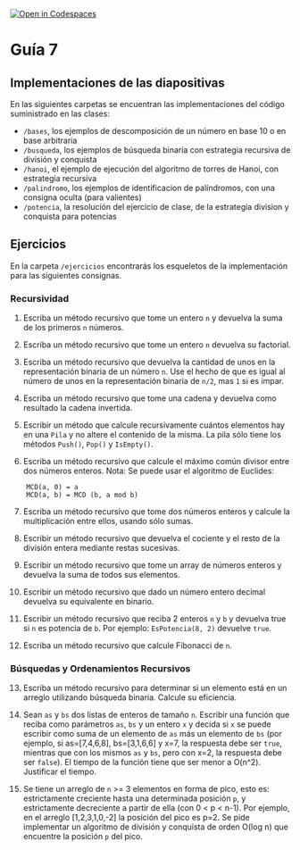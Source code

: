 [![Open in Codespaces](https://classroom.github.com/assets/launch-codespace-7f7980b617ed060a017424585567c406b6ee15c891e84e1186181d67ecf80aa0.svg)](https://classroom.github.com/open-in-codespaces?assignment_repo_id=10989042)
# Guía 7
## Implementaciones de las diapositivas

En las siguientes carpetas se encuentran las implementaciones del código suministrado en las clases:

- `/bases`, los ejemplos de descomposición de un número en base 10 o en base arbitraria
- `/busqueda`, los ejemplos de búsqueda binaria con estrategia recursiva de división y conquista
- `/hanoi`, el ejemplo de ejecución del algoritmo de torres de Hanoi, con estrategia recursiva
- `/palindromo`, los ejemplos de identificacion de palíndromos, con una consigna oculta (para valientes)
- `/potencia`, la resolución del ejercicio de clase, de la estrategia division y conquista para potencias

## Ejercicios

En la carpeta `/ejercicios` encontrarás los esqueletos de la implementación para las siguientes consignas.

### Recursividad

1. Escriba un método recursivo que tome un entero `n` y devuelva la suma de los primeros `n` números.

2. Escriba un método recursivo que tome un entero `n` devuelva su factorial.

3. Escriba un método recursivo que devuelva la cantidad de unos en la representación binaria de un número `n`. Use el hecho de que es igual al número de unos en la representación binaria de `n/2`, mas `1` si es impar.

4. Escriba un método recursivo que tome una cadena y devuelva como resultado la cadena invertida.

5. Escribir un método que calcule recursivamente cuántos elementos hay en una `Pila` y no altere el contenido de la misma. La pila sólo tiene los métodos `Push()`, `Pop()` y `IsEmpty()`.

6. Escriba un método recursivo que calcule el máximo común divisor entre dos números enteros. Nota: Se puede usar el algoritmo de Euclides:

```
	MCD(a, 0) = a
	MCD(a, b) = MCD (b, a mod b)
```

7. Escriba un método recursivo que tome dos números enteros y calcule la multiplicación entre ellos, usando sólo sumas.

8. Escribir un método recursivo que devuelva el cociente y el resto de la división entera mediante restas sucesivas.

9. Escribir un método recursivo que tome un array de números enteros y devuelva la suma de todos sus elementos.

10. Escribir un método recursivo que dado un número entero decimal devuelva su equivalente en binario.

11. Escribir un método recursivo que reciba 2 enteros `n` y `b` y devuelva true si `n` es potencia de `b`. Por ejemplo: `EsPotencia(8, 2)` devuelve `true`.

12. Escriba un método recursivo que calcule Fibonacci de `n`.

### Búsquedas y Ordenamientos Recursivos
13. Escriba un método recursivo para determinar si un elemento está en un arreglo utilizando búsqueda binaria. Calcule su eficiencia.

14. Sean `as` y `bs` dos listas de enteros de tamaño `n`. Escribir una función que reciba como parámetros `as`, `bs` y un entero `x` y decida si `x` se puede escribir como suma de un elemento de `as` más un elemento de `bs` (por ejemplo, si as=[7,4,6,8], bs=[3,1,6,6] y x=7, la respuesta debe ser `true`, mientras que con los mismos `as` y `bs`, pero con x=2, la respuesta debe ser `false`). El tiempo de la función tiene que ser menor a O(n^2). Justificar el tiempo.

15. Se tiene un arreglo de `n` >= 3 elementos en forma de pico, esto es: estrictamente creciente hasta una determinada posición `p`, y estrictamente decreciente a partir de ella (con 0 < p < n-1). Por  ejemplo, en el arreglo [1,2,3,1,0,-2] la posición del pico es p=2. Se pide implementar un algoritmo de división y conquista de orden O(log n) que encuentre la posición `p` del pico.
